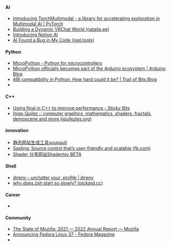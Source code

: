 #### AI
+ [Introducing TorchMultimodal - a library for accelerating exploration in Multimodal AI | PyTorch](https://pytorch.org/blog/introducing-torchmultimodal/)
+ [Building a Dynamic VRChat World (natalie.ee)](https://blog.natalie.ee/posts/building-dynamic-vrchat-world/)
+ [Introducing Notion AI](https://www.notion.so/blog/introducing-notion-ai)
+ [AI Found a Bug in My Code (joel.tools)](https://joel.tools/codegen/)


#### Python
+ [MicroPython - Python for microcontrollers](http://www.micropython.org/)
+ [MicroPython officially becomes part of the Arduino ecosystem | Arduino Blog](https://blog.arduino.cc/2022/11/10/micropython-officially-becomes-part-of-the-arduino-ecosystem/) 
+ [ABI compatibility in Python: How hard could it be? | Trail of Bits Blog](https://blog.trailofbits.com/2022/11/15/python-wheels-abi-abi3audit/)
+ 
#### C++
+ [Using final in C++ to improve performance - Sticky Bits](https://blog.feabhas.com/2022/11/using-final-in-c-to-improve-performance/)
+ [Inigo Quilez :: computer graphics, mathematics, shaders, fractals, demoscene and more (iquilezles.org)](https://iquilezles.org/articles/texturerepetition/)


#### innovation
+ [静态网站生成工具soupault](https://soupault.app/)
+ [Sapling: Source control that’s user-friendly and scalable (fb.com)](https://engineering.fb.com/2022/11/15/open-source/sapling-source-control-scalable/)
+ [Shader 分享网站Shadertoy BETA](https://www.shadertoy.com/)

#### Shell
+ [direnv – unclutter your .profile | direnv](https://direnv.net/)
+ [why does zsh start so slowly? (pickard.cc)](https://pickard.cc/posts/why-does-zsh-start-slowly/)

#### Career
+ 

#### Community
+ [The State of Mozilla: 2021 — 2022 Annual Report — Mozilla](https://www.mozilla.org/en-US/foundation/annualreport/2021/)
+ [Announcing Fedora Linux 37 - Fedora Magazine](https://fedoramagazine.org/announcing-fedora-37/)
+ 


